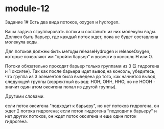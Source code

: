 # module-12
Задание 1#
Есть два вида потоков, oxygen и hydrogen.

Ваша задача сгруппировать потоки и составить из них молекулы воды. Должен быть барьер, где каждый поток ждет, пока не будет составлена молекула воды.

Для потоков должны быть методы releaseHydrogen и releaseOxygen, которые позволяют им "пройти барьер" и вывести в консоль Н или О.

Потоки обязательно проходят барьер только группами из 3 (2 гидрогена и 1 оксиген). Так как после барьера идет вывод на консоль, убедитесь, что группа из 3 элементов была выведена до того, как начнется вывод следующей группы (корректный вывод: НОН, ОНН, ННО, но не НООН - значит один атом оксигена попал из другой группы).

Другими словами:

если поток оксигена "подходит к барьеру", но нет потоков гидрогена, он ждет 2 потока гидрогена;
если поток гидрогена "подходит к барьеру" и нет других потоков, он ждет поток оксигена и еще один поток гидрогена.
